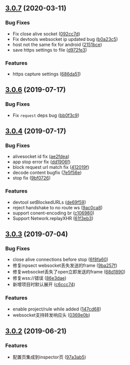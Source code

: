 ## [3.0.7](https://github.com/feix760/feproxy/compare/v3.0.6...v3.0.7) (2020-03-11)


### Bug Fixes

* Fix close alive socket ([092cc7d](https://github.com/feix760/feproxy/commit/092cc7d))
* Fix devtools websocket ip updated bug ([b0a23c5](https://github.com/feix760/feproxy/commit/b0a23c5))
* host not the same fix for android ([2151bce](https://github.com/feix760/feproxy/commit/2151bce))
* save https settings to file ([d972fe3](https://github.com/feix760/feproxy/commit/d972fe3))


### Features

* https capture settings ([686da51](https://github.com/feix760/feproxy/commit/686da51))



## [3.0.6](https://github.com/feix760/feproxy/compare/v3.0.4...v3.0.6) (2019-07-17)


### Bug Fixes

* Fix `request` deps bug ([bb0f3c9](https://github.com/feix760/feproxy/commit/bb0f3c9))




## [3.0.4](https://github.com/feix760/feproxy/compare/v3.0.3...v3.0.4) (2019-07-17)


### Bug Fixes

* alivesocket id fix ([ae2fdea](https://github.com/feix760/feproxy/commit/ae2fdea))
* app stop error fix ([dd1906f](https://github.com/feix760/feproxy/commit/dd1906f))
* block request url match fix ([412019f](https://github.com/feix760/feproxy/commit/412019f))
* decode content bugfix ([7e5f56e](https://github.com/feix760/feproxy/commit/7e5f56e))
* stop fix ([9bf0726](https://github.com/feix760/feproxy/commit/9bf0726))


### Features

* devtool setBlockedURLs ([de69f59](https://github.com/feix760/feproxy/commit/de69f59))
* reject handshake to no route ws ([9ac0ca8](https://github.com/feix760/feproxy/commit/9ac0ca8))
* support conent-encoding br ([c106980](https://github.com/feix760/feproxy/commit/c106980))
* Support Network.replayXHR ([61f3eb3](https://github.com/feix760/feproxy/commit/61f3eb3))



## [3.0.3](https://github.com/feix760/feproxy/compare/v3.0.2...v3.0.3) (2019-07-04)


### Bug Fixes

* close alive connections before stop ([6f8fa60](https://github.com/feix760/feproxy/commit/6f8fa60))
* 修复inpsect websocket丢失发送的frame ([9ba257f](https://github.com/feix760/feproxy/commit/9ba257f))
* 修复websocket丢失了open立即发送的frame ([68d1890](https://github.com/feix760/feproxy/commit/68d1890))
* 修复wss://错误 ([86e3dae](https://github.com/feix760/feproxy/commit/86e3dae))
* 新增项目时默认展开 ([c6ccc74](https://github.com/feix760/feproxy/commit/c6ccc74))


### Features

* enable project/rule while added ([147cd68](https://github.com/feix760/feproxy/commit/147cd68))
* websocket支持转发响应头 ([0369e0b](https://github.com/feix760/feproxy/commit/0369e0b))



## [3.0.2](https://github.com/feix760/feproxy/compare/v2.0.1...v3.0.2) (2019-06-21)

### Features

* 配置页集成到inspector页 ([97a3ab5](https://github.com/feix760/feproxy/commit/97a3ab5))



